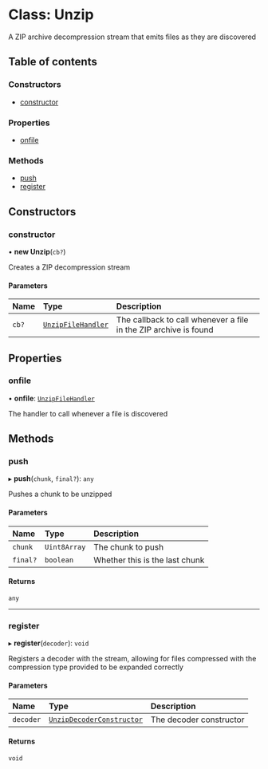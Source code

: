 # Class: Unzip

A ZIP archive decompression stream that emits files as they are discovered

## Table of contents

### Constructors

- [constructor](Unzip.md#constructor)

### Properties

- [onfile](Unzip.md#onfile)

### Methods

- [push](Unzip.md#push)
- [register](Unzip.md#register)

## Constructors

### constructor

• **new Unzip**(`cb?`)

Creates a ZIP decompression stream

#### Parameters

| Name | Type | Description |
| :------ | :------ | :------ |
| `cb?` | [`UnzipFileHandler`](../README.md#unzipfilehandler) | The callback to call whenever a file in the ZIP archive is found |

## Properties

### onfile

• **onfile**: [`UnzipFileHandler`](../README.md#unzipfilehandler)

The handler to call whenever a file is discovered

## Methods

### push

▸ **push**(`chunk`, `final?`): `any`

Pushes a chunk to be unzipped

#### Parameters

| Name | Type | Description |
| :------ | :------ | :------ |
| `chunk` | `Uint8Array` | The chunk to push |
| `final?` | `boolean` | Whether this is the last chunk |

#### Returns

`any`

___

### register

▸ **register**(`decoder`): `void`

Registers a decoder with the stream, allowing for files compressed with
the compression type provided to be expanded correctly

#### Parameters

| Name | Type | Description |
| :------ | :------ | :------ |
| `decoder` | [`UnzipDecoderConstructor`](../interfaces/UnzipDecoderConstructor.md) | The decoder constructor |

#### Returns

`void`
